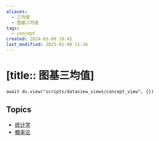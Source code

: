 ```yaml
---
aliases:
  - 三均值
  - 图基三均值
tags:
  - concept
created: 2024-03-08 10:45
last_modified: 2025-01-08 11:16
---
```


# [title:: 图基三均值]

```dataviewjs
await dv.view("scripts/dataview_views/concept_view", {})
```

## Topics

- [统计学](_statistics_.md)
- [概率论](_probability_theory_.md)
